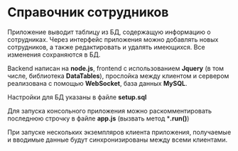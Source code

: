 # Справочник сотрудников

Приложение выводит таблицу из БД, содержащую информацию о сотрудниках. Через интерфейс приложения можно добавлять новых сотрудников, а также редактировать и удалять имеющихся. Все изменения сохраняются в БД.

Backend написан на **node.js**, frontend с использованием **Jquery** (в том числе, библиотека **DataTables**), прослойка между клиентом и сервером реализована с помощью **WebSocket**, база данных **MySQL**. 

Настройки для БД указаны в файле **setup.sql**

Для запуска консольного приложения можно раскомментировать последнюю строчку в файле **app.js** (вызвать метод ***.run()**)

При запуске нескольких экземпляров клиента приложения, получаемые и вводимые данные будут синхронизированы между всеми клиентами.
